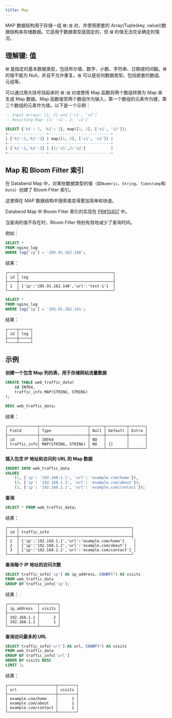 ```yaml
---
title: Map
---
```


MAP 数据结构用于存储一组 `键:值` 对，并使用嵌套的 Array(Tuple(key, value))数据结构来存储数据。它适用于数据类型是固定的，但 `键` 的值无法完全确定的情况。

## 理解键: 值

`键` 是指定的基本数据类型，包括布尔值、数字、小数、字符串、日期或时间戳。`键` 的值不能为 Null，并且不允许重复。`值` 可以是任何数据类型，包括嵌套的数组、元组等。

可以通过用大括号括起来的 `键:值` 对或使用 Map 函数将两个数组转换为 Map 来生成 Map 数据。Map 函数接受两个数组作为输入，第一个数组的元素作为键，第二个数组的元素作为值。以下是一个示例：

```sql
-- Input arrays: [1, 2] and ['v1', 'v2']
-- Resulting Map: {1: 'v1', 2: 'v2'}

SELECT {'k1': 1, 'k2': 2}, map([1, 2], ['v1', 'v2']);
+-----------------+---------------------------+
| {'k1':1,'k2':2} | map([1, 2], ['v1', 'v2']) |
+-----------------+---------------------------+
| {'k1':1,'k2':2} | {1:'v1',2:'v2'}           |
+-----------------+---------------------------+
```

## Map 和 Bloom Filter 索引

在 Databend Map 中，对某些数据类型的值（如`Numeric`、`String`、`Timestamp`和`Date`）创建了 Bloom Filter 索引。

这使得在 MAP 数据结构中搜索值变得更加简单和快速。

Databend Map 中 Bloom Filter 索引的实现在 [PR#10457](https://github.com/datafuselabs/databend/pull/10457) 中。

当查询的值不存在时，Bloom Filter 特别有效地减少了查询时间。

例如：

```sql
SELECT *
FROM nginx_log
WHERE log['ip'] = '205.91.162.148';
```

结果：

```
┌────┬─────────────────────────────────────────┐
│ id │ log                                     │
├────┼─────────────────────────────────────────┤
│ 1  │ {'ip':'205.91.162.148','url':'test-1'}  │
└────┴─────────────────────────────────────────┘
```

```sql
SELECT *
FROM nginx_log
WHERE log['ip'] = '205.91.162.141';
```

结果：

```
┌────┬─────┐
│ id │ log │
├────┼─────┤
└────┴─────┘
```

## 示例

**创建一个包含 Map 列的表，用于存储网站流量数据**

```sql
CREATE TABLE web_traffic_data(
    id INT64, 
    traffic_info MAP(STRING, STRING)
);
```

```sql
DESC web_traffic_data;
```

结果：

```
┌─────────────┬─────────────────────┬──────┬─────────┬───────┐
│ Field       │ Type                │ Null │ Default │ Extra │
├─────────────┼─────────────────────┼──────┼─────────┼───────┤
│ id          │ INT64               │ NO   │         │       │
│ traffic_info│ MAP(STRING, STRING) │ NO   │ {}      │       │
└─────────────┴─────────────────────┴──────┴─────────┴───────┘
```

**插入包含 IP 地址和访问的 URL 的 Map 数据**

```sql
INSERT INTO web_traffic_data 
VALUES
    (1, {'ip': '192.168.1.1', 'url': 'example.com/home'}),
    (2, {'ip': '192.168.1.2', 'url': 'example.com/about'}),
    (3, {'ip': '192.168.1.1', 'url': 'example.com/contact'});
```

**查询**

```sql
SELECT * FROM web_traffic_data;
```

结果：

```
┌────┬─────────────────────────────────────────────────┐
│ id │ traffic_info                                    │
├────┼─────────────────────────────────────────────────┤
│ 1  │ {'ip':'192.168.1.1','url':'example.com/home'}    │
│ 2  │ {'ip':'192.168.1.2','url':'example.com/about'}   │
│ 3  │ {'ip':'192.168.1.1','url':'example.com/contact'} │
└────┴─────────────────────────────────────────────────┘
```

**查询每个 IP 地址的访问次数**

```sql
SELECT traffic_info['ip'] AS ip_address, COUNT(*) AS visits
FROM web_traffic_data
GROUP BY traffic_info['ip'];
```

结果：

```
┌─────────────┬────────┐
│ ip_address  │ visits │
├─────────────┼────────┤
│ 192.168.1.1 │      2 │
│ 192.168.1.2 │      1 │
└─────────────┴────────┘
```

**查询访问最多的 URL**

```sql
SELECT traffic_info['url'] AS url, COUNT(*) AS visits
FROM web_traffic_data
GROUP BY traffic_info['url']
ORDER BY visits DESC
LIMIT 3;
```

结果：

```
┌─────────────────────┬────────┐
│ url                 │ visits │
├─────────────────────┼────────┤
│ example.com/home    │      1 │
│ example.com/about   │      1 │
│ example.com/contact │      1 │
└─────────────────────┴────────┘
```
